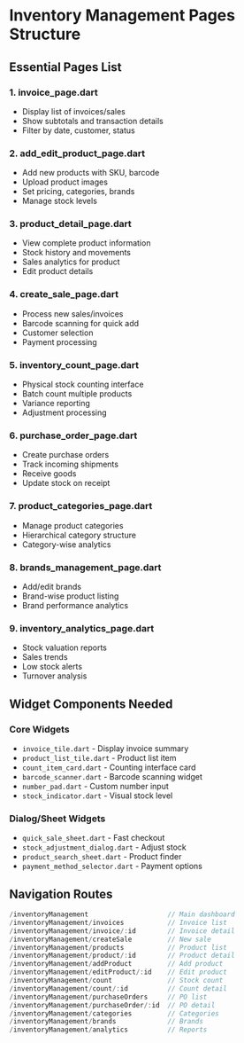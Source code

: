 # Inventory Management Pages Structure

## Essential Pages List

### 1. **invoice_page.dart** 
- Display list of invoices/sales
- Show subtotals and transaction details
- Filter by date, customer, status

### 2. **add_edit_product_page.dart**
- Add new products with SKU, barcode
- Upload product images
- Set pricing, categories, brands
- Manage stock levels

### 3. **product_detail_page.dart**
- View complete product information
- Stock history and movements
- Sales analytics for product
- Edit product details

### 4. **create_sale_page.dart**
- Process new sales/invoices
- Barcode scanning for quick add
- Customer selection
- Payment processing

### 5. **inventory_count_page.dart**
- Physical stock counting interface
- Batch count multiple products
- Variance reporting
- Adjustment processing

### 6. **purchase_order_page.dart**
- Create purchase orders
- Track incoming shipments
- Receive goods
- Update stock on receipt

### 7. **product_categories_page.dart**
- Manage product categories
- Hierarchical category structure
- Category-wise analytics

### 8. **brands_management_page.dart**
- Add/edit brands
- Brand-wise product listing
- Brand performance analytics

### 9. **inventory_analytics_page.dart**
- Stock valuation reports
- Sales trends
- Low stock alerts
- Turnover analysis

## Widget Components Needed

### Core Widgets
- `invoice_tile.dart` - Display invoice summary
- `product_list_tile.dart` - Product list item
- `count_item_card.dart` - Counting interface card
- `barcode_scanner.dart` - Barcode scanning widget
- `number_pad.dart` - Custom number input
- `stock_indicator.dart` - Visual stock level

### Dialog/Sheet Widgets
- `quick_sale_sheet.dart` - Fast checkout
- `stock_adjustment_dialog.dart` - Adjust stock
- `product_search_sheet.dart` - Product finder
- `payment_method_selector.dart` - Payment options

## Navigation Routes

```dart
/inventoryManagement                    // Main dashboard
/inventoryManagement/invoices           // Invoice list
/inventoryManagement/invoice/:id        // Invoice detail
/inventoryManagement/createSale         // New sale
/inventoryManagement/products           // Product list
/inventoryManagement/product/:id        // Product detail
/inventoryManagement/addProduct         // Add product
/inventoryManagement/editProduct/:id    // Edit product
/inventoryManagement/count              // Stock count
/inventoryManagement/count/:id          // Count detail
/inventoryManagement/purchaseOrders     // PO list
/inventoryManagement/purchaseOrder/:id  // PO detail
/inventoryManagement/categories         // Categories
/inventoryManagement/brands             // Brands
/inventoryManagement/analytics          // Reports
```